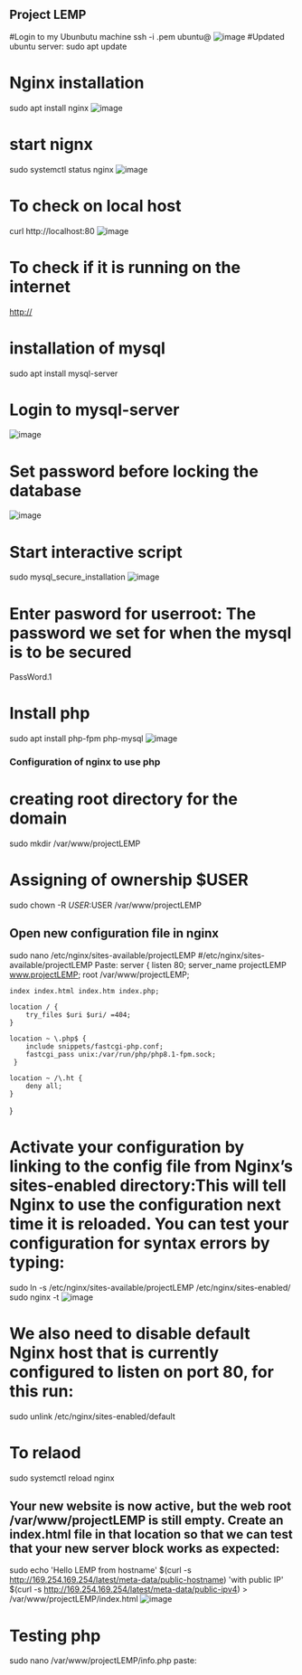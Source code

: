 ## Project LEMP
#Login to my Ubunbutu machine
ssh -i <private-key-name>.pem ubuntu@<Public-IP-address>
![image](https://user-images.githubusercontent.com/53397202/190856424-7e99942a-13f3-41c8-b63b-a7506bd62a77.png)
#Updated ubuntu server: 
  sudo apt update
 # Nginx installation
  sudo apt install nginx
  ![image](https://user-images.githubusercontent.com/53397202/190856697-6723b939-2370-4ab4-aca3-5e1b353caa11.png)
# start nignx
  sudo systemctl status nginx
  ![image](https://user-images.githubusercontent.com/53397202/190856816-29f1a2c5-cb29-4152-8164-a0d07a6267a1.png)
# To check on local host
 curl http://localhost:80
  ![image](https://user-images.githubusercontent.com/53397202/190856910-2e23bc3a-6794-4560-b6ec-327c5f712d27.png)
# To check if it is running on the internet
 [ http://](http://<Public-IP-Address>:80)
  # installation of mysql
  sudo apt install mysql-server
# Login to mysql-server
  ![image](https://user-images.githubusercontent.com/53397202/190857686-145e6b85-ba35-4ddb-8014-cc8dc81041ad.png)
# Set password before locking the database
  ![image](https://user-images.githubusercontent.com/53397202/190857874-1e90d858-f029-4ba5-8f12-09b4e4b9089c.png)
# Start interactive script
  sudo mysql_secure_installation
  ![image](https://user-images.githubusercontent.com/53397202/190857939-ac5b4620-8ae5-4397-a654-6e3e761b5f22.png)
# Enter pasword for userroot: The password we set for when the mysql is to be secured
  PassWord.1
  # Install php
  sudo apt install php-fpm php-mysql
  ![image](https://user-images.githubusercontent.com/53397202/190861086-f16403f4-89db-4971-bacd-8173f638cb82.png)
### Configuration of nginx  to use php
  # creating root directory for the domain
  sudo mkdir /var/www/projectLEMP
  # Assigning of ownership $USER
  sudo chown -R $USER:$USER /var/www/projectLEMP
  
 ## Open new configuration file in nginx
  sudo nano /etc/nginx/sites-available/projectLEMP
 #/etc/nginx/sites-available/projectLEMP
Paste:
server {
    listen 80;
    server_name projectLEMP www.projectLEMP;
    root /var/www/projectLEMP;

    index index.html index.htm index.php;

    location / {
        try_files $uri $uri/ =404;
    }

    location ~ \.php$ {
        include snippets/fastcgi-php.conf;
        fastcgi_pass unix:/var/run/php/php8.1-fpm.sock;
     }

    location ~ /\.ht {
        deny all;
    }

} 
  # Activate your configuration by linking to the config file from Nginx’s sites-enabled directory:This will tell Nginx to use the configuration next time it is reloaded. You can test your configuration for syntax errors by typing:
  sudo ln -s /etc/nginx/sites-available/projectLEMP /etc/nginx/sites-enabled/
  sudo nginx -t
 ![image](https://user-images.githubusercontent.com/53397202/190862000-24524f33-f93d-4c7b-9638-4fa283083ad6.png)
 # We also need to disable default Nginx host that is currently configured to listen on port 80, for this run:
  sudo unlink /etc/nginx/sites-enabled/default
  # To relaod
  sudo systemctl reload nginx
  ## Your new website is now active, but the web root /var/www/projectLEMP is still empty. Create an index.html file in that location so that we can test that your new server block works as expected:
 sudo echo 'Hello LEMP from hostname' $(curl -s http://169.254.169.254/latest/meta-data/public-hostname) 'with public IP' $(curl -s http://169.254.169.254/latest/meta-data/public-ipv4) > /var/www/projectLEMP/index.html
  ![image](https://user-images.githubusercontent.com/53397202/190863179-493aecf6-3870-4262-ae35-8a45e6c2560b.png)
 # Testing php
 sudo nano /var/www/projectLEMP/info.php
  paste:
  <?php
phpinfo();
![image](https://user-images.githubusercontent.com/53397202/190863482-b3312250-acc2-4547-857c-37db46ae549b.png)


 
